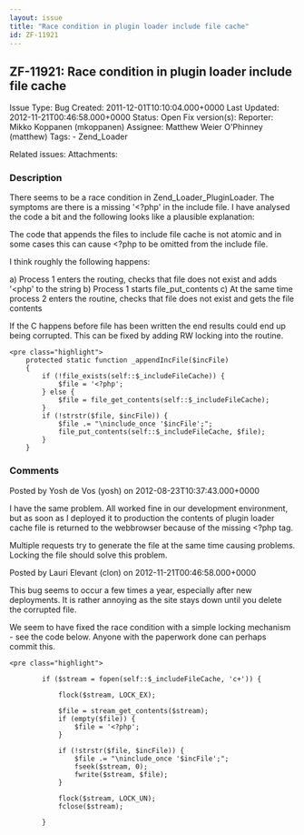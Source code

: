 ```yaml
---
layout: issue
title: "Race condition in plugin loader include file cache"
id: ZF-11921
---
```


ZF-11921: Race condition in plugin loader include file cache
------------------------------------------------------------

 Issue Type: Bug Created: 2011-12-01T10:10:04.000+0000 Last Updated: 2012-11-21T00:46:58.000+0000 Status: Open Fix version(s): 
 Reporter:  Mikko Koppanen (mkoppanen)  Assignee:  Matthew Weier O'Phinney (matthew)  Tags: - Zend\_Loader
 
 Related issues: 
 Attachments: 
### Description

There seems to be a race condition in Zend\_Loader\_PluginLoader. The symptoms are there is a missing '<?php' in the include file. I have analysed the code a bit and the following looks like a plausible explanation:

The code that appends the files to include file cache is not atomic and in some cases this can cause <?php to be omitted from the include file.

I think roughly the following happens:

a) Process 1 enters the routing, checks that file does not exist and adds '<php' to the string b) Process 1 starts file\_put\_contents c) At the same time process 2 enters the routine, checks that file does not exist and gets the file contents

If the C happens before file has been written the end results could end up being corrupted. This can be fixed by adding RW locking into the routine.


    <pre class="highlight">
        protected static function _appendIncFile($incFile)
        {
            if (!file_exists(self::$_includeFileCache)) {
                $file = '<?php';
            } else {
                $file = file_get_contents(self::$_includeFileCache);
            }
            if (!strstr($file, $incFile)) {
                $file .= "\ninclude_once '$incFile';";
                file_put_contents(self::$_includeFileCache, $file);
            }
        }


 

 

### Comments

Posted by Yosh de Vos (yosh) on 2012-08-23T10:37:43.000+0000

I have the same problem. All worked fine in our development environment, but as soon as I deployed it to production the contents of plugin loader cache file is returned to the webbrowser because of the missing <?php tag.

Multiple requests try to generate the file at the same time causing problems. Locking the file should solve this problem.

 

 

Posted by Lauri Elevant (clon) on 2012-11-21T00:46:58.000+0000

This bug seems to occur a few times a year, especially after new deployments. It is rather annoying as the site stays down until you delete the corrupted file.

We seem to have fixed the race condition with a simple locking mechanism - see the code below. Anyone with the paperwork done can perhaps commit this.

 
    <pre class="highlight"> 
        
            if ($stream = fopen(self::$_includeFileCache, 'c+')) {
                
                flock($stream, LOCK_EX);
                
                $file = stream_get_contents($stream);
                if (empty($file)) {
                    $file = '<?php';
                }
                
                if (!strstr($file, $incFile)) {
                    $file .= "\ninclude_once '$incFile';";
                    fseek($stream, 0);
                    fwrite($stream, $file);
                }
                
                flock($stream, LOCK_UN);
                fclose($stream);
                
            }
    


 

 